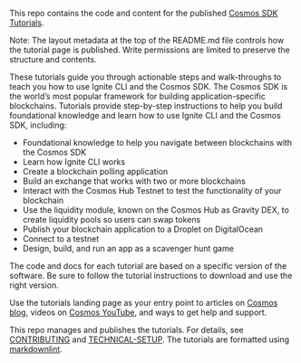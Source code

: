 <!--
layout: ModuleLandingPage
main: true
order: 0
intro:
  - overline: Developer Course
    title: Interchain Developer Academy
    image: /graphics-sdk-course.png
    description: |
      Welcome to the Interchain Developer Academy!<br/><br/>
      Over the next seven weeks, you will dive deep into the Cosmos Ecosystem. Let's get started!
    action:
      label: Start learning!
      url: /ida-course/LPs/week-0/
overview:
  title: Important program information
  items:

    - title: Timeline and deadlines
      description: |
        Academy start: September 15th<br/><br/>
        Due dates of mandatory quizzes and exercises: September 23rd and September 30th<br/><br/>
        Exam period: November 3rd - December 1st<br/><br/>
        Results available: December 15th<br/><br/>
        <br/><br/>
        Live Sessions
        <br/><br/>
        We are offering one-hour live sessions providing introductions to Cosmos, app.go, CosmJS, and IBC with the team at the Interchain Foundation:<br/><br/>
        <b>September 19th, 2PM UTC</b> | Introduction to Cosmos, Billy Rennekamp, Product Lead for Cosmos Hub.<br/><br/>
        <b>September 26th, 3PM UTC</b> | Introduction to app.go, Julien Robert, Developer Relations Engineer for the Cosmos SDK.<br/><br/>
        <b>September 29th, 3PM UTC</b> | Introduction to CosmJS, Noam Cohen, Developer Relations Lead for Cosmos Hub.<br/><br/>
        <b>October 3rd, 3PM UTC</b> | Introduction to IBC, Thomas Dekeyser, Developer Relations Engineer for IBC.<br/><br/>
        <br/><br/>
        Detailed information on how to join the sessions will be provided via email and Discord.
        <br/><br/>
        You should receive an email with a link to each session to be added to your calendar. We will post the session links on the day of the session on discord. Do not worry if you cannot make it to the session, we will record and publish them in the Academy.
    - title: What you will learn
      description: |
        Over the next seven weeks, you will dive deep into the Cosmos Ecosystem, starting with a high-level introduction to familiarize yourself with the main concepts. Next you will put theory into practice by learning how to initiate and build an application-specific blockchain using the Cosmos SDK; how to use the Ignite CLI to scaffold modules for your blockchain; and how to connect a chain with other chains using the Inter-Blockchain Communication Protocol. You will learn how to build frontend and backend applications using CosmJS; operate nodes and validate on a Cosmos blockchain; and run a relaying infrastructure between IBC-connected chains.
    - title: How to get the most out of the Academy
      description: |
          The Academy is self-paced and flexible, so you do not have to be online at particular times. You can follow the weekly plan or go through the learning material at your own pace. We recommend allocating about 10 hours a week to get through all the material.<br/><br/>
          We will offer some live sessions with Cosmos experts about various topics. These live sessions will be announced via email and discord. The sessions will be recorded in case you canot join them live.<br/><br/>
          The material is delivered in various formats, including text, images, videos, quizzes, and exercises. There is plenty of additional material embedded in the content to deepen your understanding of particular concepts. And if you want even more, ask your tutors and expert instructors, who will point you in the right direction!<br/><br/>
          <br/><br/>
          <b>Mandatory exercises</b><br/><br/>
          <br/><br/>
          In each module, you will find quizzes and/or code exercises. Two of these need to be completed by a certain date. It does not matter if you pass a quiz or exercise - think of these as opportunities to practice and demonstrate your engagement with the program.<br/><br/>
          Week 1: Mandatory quiz - due date: Friday, September 23rd<br/><br/>
          Week 2: Mandatory exercise - due date: Friday, September 30th<br/><br/>
          You will also find exercises every week that are not mandatory. These are still highly recommended, as they are a good preparation for the final exam.<br/><br/>
          <br/><br/>
          <b>Technical requirements</b><br/><br/>
          No special technical requirements of HW or SW are needed. You need a computer with at least 8 GB RAM and 4 GB free hard disk space.
    - title: How much time do I need to dedicate to the Academy?
      description: |
        There are roughly 70 hours of learning material and exercises to work through. In addition, you need to plan for about 20 hours to complete the final exam. In our experience, participants who allocate about 10 hours of work per week tend to get the most out of the program and perform best. However, learning styles are different, so work at a pace that suits you!<br/><br/>
        All the materials are available right from the start of the program.
    - title: What support will I get in the Academy? 
      description: |
        We have set up a private Discord for the Academy for all teaching and ongoing communication. You can reach out to your tutors and expert instructors anytime for support. We encourage you to proactively collaborate with other participants in your cohort and with your instructors. Ask questions, request feedback, and seek help if you are stuck! That way, you will get the most out of the Academy.<br/><br/>
        We aim to answer your questions within a few hours. Our maximum response time is 24 hours. Main support hours are on weekdays between 6AM UTC and 4PM UTC. We do not provide support during the weekends.<br/><br/>
        Click [here](ida-customizations/ida-course/discord-info.md) to learn how to join and use Discord.<br/><br/>
        You will get detailed information on how to join and use Discord via email.
    - title: How do I access Discord?
      description: |
        Follow these two steps to join the private Academy channels on Discord:<br/><br/>
        1. Join the official Cosmos Discord by clicking [here](https://discord.gg/cosmosnetwork).
        2. Follow the verification process. It is straightforward but if you need guidance, read [this article](https://medium.com/@alicemeowuk/cosmos-developers-discord-access-7c15951cc839).
        3. After joining the Discord server, go to [INSERT LINK] and enter your Discord ID. You will automatically be added to the Discord area for participants called "Interchain Developer Academy".<br/><br/>
        If you have any problems, email us at (academy@interchain.io)[academy@interchain.io].<br/><br/>
        <br/><br/>
        We have put together a [quick guide](ida-customizations/ida-course/discord-info.md) explaining how to best communicate on Discord.
    - title: How do I get certified?
      description: |
        After the seven-week program, you will have two weeks to complete an exam - a combination of quizzes and a code project. The exam will be open from <b>November 3rd</b> and you have to complete it by <b>December 1st</b>.<br/><br/>
        <br/><br/>
        You will receive an email and notification via Discord closer to the date.<br/><br/>
        <br/><br/>
        If you complete the program earlier you can take the exam sooner. The earliest you can take the exam is from the fourth week of the program.<br/><br/>
        <br/><br/>
        You will receive an email with further instructions on how to launch the exam request.<br/><br/>
        <br/><br/>
        The exam is an individual exercise.<br/><br/>
        <br/><br/>
        <div class="tm-bold">When do I get the results?</div>
        You will receive your exam results by <span class="tm-bold">December 1st</span>.
customModules:
  title: Weekly Plan
  description: |
    The Academy runs for 7 weeks. You can follow the weekly structure or decide to go your individual path - just make sure to be ready for the Final Exam after 7 weeks.
  sections:
    - image: /cosmos_dev_portal_module-02-lp.png
      title: Getting started
      href: /ida-customizations/ida-course/LPs/week-0/
      description: |
        This chapter is completely optional and a good introduction if you are new to blockchain technology or need a refresher on:
      links: [{'title': 'Blockchain Basics', 'path': '/ida-customizations/ida-course/0-blockchain-basics/1-blockchain.html'}, {'title': 'Golang', 'path': '/tutorials/4-golang-intro/1_install.html'}, {'title': 'Good-To-Know Dev Terms', 'path': /tutorials/1-tech-terms/']
-->

This repo contains the code and content for the published [Cosmos SDK Tutorials](https://tutorials.cosmos.network/).

Note: The layout metadata at the top of the README.md file controls how the tutorial page is published. Write permissions are limited to preserve the structure and contents.

These tutorials guide you through actionable steps and walk-throughs to teach you how to use Ignite CLI and the Cosmos SDK. The Cosmos SDK is the world’s most popular framework for building application-specific blockchains. Tutorials provide step-by-step instructions to help you build foundational knowledge and learn how to use Ignite CLI and the Cosmos SDK, including:

* Foundational knowledge to help you navigate between blockchains with the Cosmos SDK
* Learn how Ignite CLI works
* Create a blockchain polling application
* Build an exchange that works with two or more blockchains
* Interact with the Cosmos Hub Testnet to test the functionality of your blockchain
* Use the liquidity module, known on the Cosmos Hub as Gravity DEX, to create liquidity pools so users can swap tokens
* Publish your blockchain application to a Droplet on DigitalOcean
* Connect to a testnet
* Design, build, and run an app as a scavenger hunt game

The code and docs for each tutorial are based on a specific version of the software. Be sure to follow the tutorial instructions to download and use the right version.

Use the tutorials landing page as your entry point to articles on [Cosmos blog](https://blog.cosmos.network/), videos on [Cosmos YouTube](https://www.youtube.com/c/CosmosProject/videos), and ways to get help and support.

This repo manages and publishes the tutorials. For details, see [CONTRIBUTING](CONTRIBUTING.md) and [TECHNICAL-SETUP](TECHNICAL-SETUP.md).
The tutorials are formatted using [markdownlint](https://github.com/DavidAnson/markdownlint/blob/main/doc/Rules.md).
